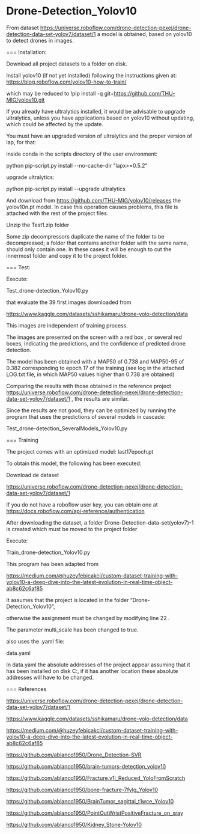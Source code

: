 # Drone-Detection_Yolov10
From dataset https://universe.roboflow.com/drone-detection-pexej/drone-detection-data-set-yolov7/dataset/1  a model is obtained, based on yolov10 to detect drones in images. 

=== Installation:

 Download all project datasets to a folder on disk.

Install yolov10 (if not yet installed) following the instructions given at: https://blog.roboflow.com/yolov10-how-to-train/ 

which may be reduced to !pip install -q git+https://github.com/THU-MIG/yolov10.git

If you already have ultralytics installed, it would be advisable to upgrade ultralytics, unless you have applications based on yolov10 without updating, which could be affected by the update.

You must have an upgraded version of ultralytics and the proper version of lap, for that:

inside conda in the scripts directory of the user environment:

python pip-script.py install --no-cache-dir "lapx>=0.5.2"

upgrade ultralytics:

python pip-script.py install --upgrade ultralytics

And download from https://github.com/THU-MIG/yolov10/releases the yolov10n.pt model. In case this operation causes problems, this file is attached with the rest of the project files.

Unzip the Test1.zip folder

Some zip decompressors duplicate the name of the folder to be decompressed; a folder that contains another folder with the same name, should only contain one. In these cases it will be enough to cut the innermost folder and copy it to the project folder.

=== Test:

Execute:

Test_drone-detection_Yolov10.py
 
that evaluate the 39 first images downloaded from 

https://www.kaggle.com/datasets/sshikamaru/drone-yolo-detection/data

This images are independent of training process.

The images are presented on the screen with a red box , or several red boxes, indicating the predictions, and the confidence of predicted drone detection.

The model has been obtained with a MAP50 of 0.738 and MAP50-95 of 0.382 corresponding to epoch 17 of the training (see log in the attached LOG.txt file, in which MAP50 values ​​higher than 0.738  are obtained)

Comparing the results with those obtained in the reference project https://universe.roboflow.com/drone-detection-pexej/drone-detection-data-set-yolov7/dataset/1 , the results are similar.

Since the results are not good, they can be optimized by running the program that uses the predictions of several models in cascade:

Test_drone-detection_SeveralModels_Yolov10.py


=== Training

The project comes with an optimized model: last17epoch.pt

To obtain this model, the following has been executed:

 Download de dataset

 https://universe.roboflow.com/drone-detection-pexej/drone-detection-data-set-yolov7/dataset/1

If you do not have a roboflow user key, you can obtain one at
https://docs.roboflow.com/api-reference/authentication

After downloading the dataset, a folder Drone-Detection-data-set(yolov7)-1 is created which must be moved to the project folder

Execute:

Train_drone-detection_Yolov10.py

This program has been adapted from

 https://medium.com/@huzeyfebicakci/custom-dataset-training-with-yolov10-a-deep-dive-into-the-latest-evolution-in-real-time-object-ab8c62c6af85

It assumes that the project is located in the folder 
“Drone-Detection_Yolov10”, 

otherwise the assignment must be changed by modifying line 22 .

The parameter multi_scale has been changed to true.

also uses the .yaml file:

data.yaml

In data.yaml the absolute addresses of the project appear assuming that it has been installed on disk C:, if it has another location these absolute addresses will have to be changed.



=== References

https://universe.roboflow.com/drone-detection-pexej/drone-detection-data-set-yolov7/dataset/1

https://www.kaggle.com/datasets/sshikamaru/drone-yolo-detection/data

https://medium.com/@huzeyfebicakci/custom-dataset-training-with-yolov10-a-deep-dive-into-the-latest-evolution-in-real-time-object-ab8c62c6af85 

https://github.com/ablanco1950/Drone_Detection-SVR

https://github.com/ablanco1950/brain-tumors-detection_yolov10

https://github.com/ablanco1950/Fracture.v1i_Reduced_YoloFromScratch

https://github.com/ablanco1950/bone-fracture-7fylg_Yolov10

https://github.com/ablanco1950/BrainTumor_sagittal_t1wce_Yolov10

https://github.com/ablanco1950/PointOutWristPositiveFracture_on_xray

https://github.com/ablanco1950/Kidney_Stone-Yolov10
